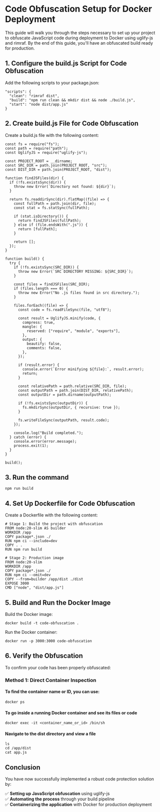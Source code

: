 # Code Obfuscation Setup for Docker Deployment

This guide will walk you through the steps necessary to set up your project to obfuscate JavaScript code during deployment to Docker using uglify-js and rimraf. By the end of this guide, you'll have an obfuscated build ready for production.

## 1. Configure the build.js Script for Code Obfuscation

Add the following scripts to your package.json:
```
"scripts": {
  "clean": "rimraf dist",
  "build": "npm run clean && mkdir dist && node ./build.js",
  "start": "node dist/app.js"
}
```
## 2. Create build.js File for Code Obfuscation

Create a build.js file with the following content:
```
const fs = require("fs");
const path = require("path");
const UglifyJS = require("uglify-js");

const PROJECT_ROOT = __dirname;
const SRC_DIR = path.join(PROJECT_ROOT, "src");
const DIST_DIR = path.join(PROJECT_ROOT, "dist");

function findJSFiles(dir) {
  if (!fs.existsSync(dir)) {
    throw new Error(`Directory not found: ${dir}`);
  }

  return fs.readdirSync(dir).flatMap((file) => {
    const fullPath = path.join(dir, file);
    const stat = fs.statSync(fullPath);

    if (stat.isDirectory()) {
      return findJSFiles(fullPath);
    } else if (file.endsWith(".js")) {
      return [fullPath];
    }

    return [];
  });
}

function build() {
  try {
    if (!fs.existsSync(SRC_DIR)) {
      throw new Error(`SRC DIRECTORY MISSING: ${SRC_DIR}`);
    }

    const files = findJSFiles(SRC_DIR);
    if (files.length === 0) {
      throw new Error("No .js files found in src directory.");
    }

    files.forEach((file) => {
      const code = fs.readFileSync(file, "utf8");

      const result = UglifyJS.minify(code, {
        compress: true,
        mangle: {
          reserved: ["require", "module", "exports"],
        },
        output: {
          beautify: false,
          comments: false,
        },
      });

      if (result.error) {
        console.error(`Error minifying ${file}:`, result.error);
        return;
      }

      const relativePath = path.relative(SRC_DIR, file);
      const outputPath = path.join(DIST_DIR, relativePath);
      const outputDir = path.dirname(outputPath);

      if (!fs.existsSync(outputDir)) {
        fs.mkdirSync(outputDir, { recursive: true });
      }

      fs.writeFileSync(outputPath, result.code);
    });

    console.log("Build completed.");
  } catch (error) {
    console.error(error.message);
    process.exit(1);
  }
}

build();
```
## 3. Run the command
```
npm run build
```
## 4. Set Up Dockerfile for Code Obfuscation

Create a Dockerfile with the following content:
```
# Stage 1: Build the project with obfuscation
FROM node:20-slim AS builder
WORKDIR /app
COPY package*.json ./
RUN npm ci --include=dev
COPY . .
RUN npm run build

# Stage 2: Production image
FROM node:20-slim
WORKDIR /app
COPY package*.json ./
RUN npm ci --omit=dev
COPY --from=builder /app/dist ./dist
EXPOSE 3000
CMD ["node", "dist/app.js"]
```
## 5. Build and Run the Docker Image
Build the Docker image:
```
docker build -t code-obfuscation .
```
Run the Docker container:
```
docker run -p 3000:3000 code-obfuscation
```
## 6. Verify the Obfuscation

To confirm your code has been properly obfuscated:

### Method 1: Direct Container Inspection
#### To find the container name or ID, you can use:
```
docker ps
```
#### To go inside a running Docker container and see its files or code
```
docker exec -it <container_name_or_id> /bin/sh
```
#### Navigate to the dist directory and view a file
```
ls
cd /app/dist
cat app.js
```
## Conclusion

You have now successfully implemented a robust code protection solution by:

✅ **Setting up JavaScript obfuscation** using uglify-js  
✅ **Automating the process** through your build pipeline  
✅ **Containerizing the application** with Docker for production deployment
